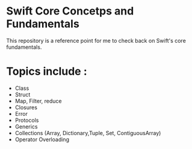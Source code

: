 # Swift Core Concetps and Fundamentals

This repository is a reference point for me to check back on Swift's core fundamentals.

# Topics include :

  * Class
  * Struct
  * Map, Filter, reduce
  * Closures
  * Error
  * Protocols
  * Generics
  * Collections (Array, Dictionary,Tuple, Set, ContiguousArray)
  * Operator Overloading
